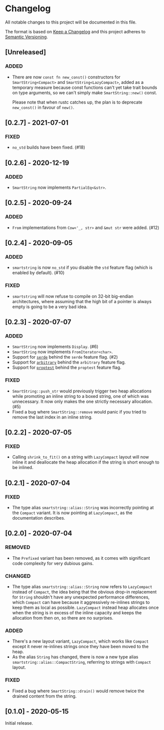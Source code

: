 # Changelog

All notable changes to this project will be documented in this file.

The format is based on [Keep a Changelog](http://keepachangelog.com/en/1.0.0/) and this project
adheres to [Semantic Versioning](http://semver.org/spec/v2.0.0.html).

## [Unreleased]

### ADDED

-   There are now `const fn new_const()` constructors for `SmartString<Compact>` and
    `SmartString<LazyCompact>`, added as a temporary measure because const functions can't yet take
    trait bounds on type arguments, so we can't simply make `SmartString::new()` const.

    Please note that when rustc catches up, the plan is to deprecate `new_const()` in favour of
    `new()`.

## [0.2.7] - 2021-07-01

### FIXED

-   `no_std` builds have been fixed. (#18)

## [0.2.6] - 2020-12-19

### ADDED

-   `SmartString` now implements `PartialEq<&str>`.

## [0.2.5] - 2020-09-24

### ADDED

-   `From` implementations from `Cow<'_, str>` and `&mut str` were added. (#12)

## [0.2.4] - 2020-09-05

### ADDED

-   `smartstring` is now `no_std` if you disable the `std` feature flag (which is enabled by
    default). (#10)

### FIXED

-   `smartstring` will now refuse to compile on 32-bit big-endian architectures, where assuming that
    the high bit of a pointer is always empty is going to be a very bad idea.

## [0.2.3] - 2020-07-07

### ADDED

-   `SmartString` now implements `Display`. (#6)
-   `SmartString` now implements `FromIterator<char>`.
-   Support for [`serde`](https://serde.rs/) behind the `serde` feature flag. (#2)
-   Support for [`arbitrary`](https://crates.io/crates/arbitrary) behind the `arbitrary` feature
    flag.
-   Support for [`proptest`](https://crates.io/crates/proptest) behind the `proptest` feature flag.

### FIXED

-   `SmartString::push_str` would previously trigger two heap allocations while promoting an inline
    string to a boxed string, one of which was unnecessary. It now only makes the one strictly
    necessary allocation. (#5)
-   Fixed a bug where `SmartString::remove` would panic if you tried to remove the last index in an
    inline string.

## [0.2.2] - 2020-07-05

### FIXED

-   Calling `shrink_to_fit()` on a string with `LazyCompact` layout will now inline it and
    deallocate the heap allocation if the string is short enough to be inlined.

## [0.2.1] - 2020-07-04

### FIXED

-   The type alias `smartstring::alias::String` was incorrectly pointing at the `Compact` variant.
    It is now pointing at `LazyCompact`, as the documentation describes.

## [0.2.0] - 2020-07-04

### REMOVED

-   The `Prefixed` variant has been removed, as it comes with significant code complexity for very
    dubious gains.

### CHANGED

-   The type alias `smartstring::alias::String` now refers to `LazyCompact` instead of `Compact`,
    the idea being that the obvious drop-in replacement for `String` shouldn't have any unexpected
    performance differences, which `Compact` can have because it aggressively re-inlines strings to
    keep them as local as possible. `LazyCompact` instead heap allocates once when the string is in
    excess of the inline capacity and keeps the allocation from then on, so there are no surprises.

### ADDED

-   There's a new layout variant, `LazyCompact`, which works like `Compact` except it never
    re-inlines strings once they have been moved to the heap.
-   As the alias `String` has changed, there is now a new type alias
    `smartstring::alias::CompactString`, referring to strings with `Compact` layout.

### FIXED

-   Fixed a bug where `SmartString::drain()` would remove twice the drained content from the string.

## [0.1.0] - 2020-05-15

Initial release.
